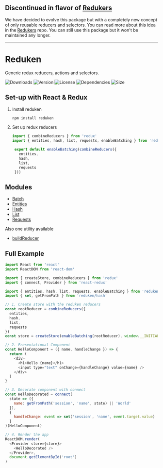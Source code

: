 ## Discontinued in flavor of [Redukers](https://github.com/redradix/redukers)

We have decided to evolve this package but with a completely new concept of only reusable reducers and selectors. You can read more about this idea in the [Redukers](https://github.com/redradix/redukers) repo. 
You can still use this package but it won't be maintained any longer.

***

# Reduken

Generic redux reducers, actions and selectors.

![Downloads](https://badgen.net/npm/dt/reduken)
![Version](https://badgen.net/npm/v/reduken)
![License](https://badgen.net/npm/license/reduken)
![Dependencies](https://badgen.net/david/dep/redradix/reduken)
![Size](https://badgen.net/bundlephobia/min/reduken)

## Set-up with React & Redux

1. Install reduken
   ```bash
   npm install reduken
   ```
2. Set up redux reducers
   ```js
   import { combineReducers } from 'redux'
   import { entities, hash, list, requests, enableBatching } from 'reduken'

    export default enableBatching(combineReducers({
      entities,
      hash,
      list,
      requests
    }))
    ```

## Modules

- [Batch](src/batch/README.md)
- [Entities](src/entities/README.md)
- [Hash](src/hash/README.md)
- [List](src/list/README.md)
- [Requests](src/requests/README.md)

Also one utility available

- [buildReducer](src/lib/buildReducer.js)

## Full Example

```js
import React from 'react'
import ReactDOM from 'react-dom'

import { createStore, combineReducers } from 'redux'
import { connect, Provider } from 'react-redux'

import { entities, hash, list, requests, enableBatching } from 'reduken'
import { set, getFromPath } from 'reduken/hash'

// 1. Create store with the reduken reducers
const rootReducer = combineReducers({
  entities,
  hash,
  list,
  requests
})
const store = createStore(enableBatching(rootReducer), window.__INITIAL_STATE__)

// 2. Presentational Component
const HelloComponent = ({ name, handleChange }) => {
  return (
    <div>
      <h1>Hello {name}</h1>
      <input type="text" onChange={handleChange} value={name} />
    </div>
  )
}

// 3. Decorate component with connect
const HelloDecorated = connect(
  state => ({
    name: getFromPath('session', 'name', state) || 'World'
  }),
  {
    handleChange: event => set('session', 'name', event.target.value)
  }
)(HelloComponent)

// 4. Render the app
ReactDOM.render(
  <Provider store={store}>
    <HelloDecorated />
  </Provider>,
  document.getElementById('root')
)
```
